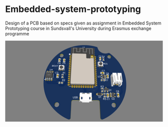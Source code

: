 # Embedded-system-prototyping
Design of a PCB based on specs given as assignment in Embedded System Prototyping course in Sundsvall's University during Erasmus exchange programme

<img src="images/pcb_image.PNG" alt="Image of the prototyped pcb" title="Prototyped PCB">